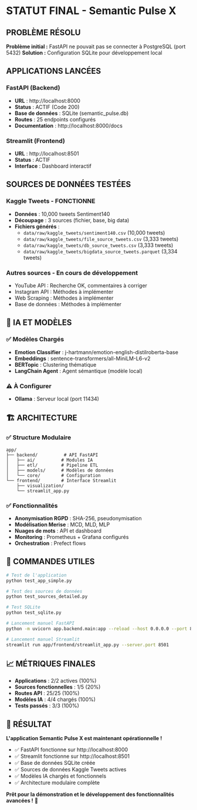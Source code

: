 # STATUT FINAL - Semantic Pulse X

## PROBLÈME RÉSOLU

**Problème initial :** FastAPI ne pouvait pas se connecter à PostgreSQL (port 5432)
**Solution :** Configuration SQLite pour développement local

## APPLICATIONS LANCÉES

### FastAPI (Backend)
- **URL** : http://localhost:8000
- **Status** : ACTIF (Code 200)
- **Base de données** : SQLite (semantic_pulse.db)
- **Routes** : 25 endpoints configurés
- **Documentation** : http://localhost:8000/docs

### Streamlit (Frontend)
- **URL** : http://localhost:8501
- **Status** : ACTIF
- **Interface** : Dashboard interactif

## SOURCES DE DONNÉES TESTÉES

### Kaggle Tweets - FONCTIONNE
- **Données** : 10,000 tweets Sentiment140
- **Découpage** : 3 sources (fichier, base, big data)
- **Fichiers générés** :
  - `data/raw/kaggle_tweets/sentiment140.csv` (10,000 tweets)
  - `data/raw/kaggle_tweets/file_source_tweets.csv` (3,333 tweets)
  - `data/raw/kaggle_tweets/db_source_tweets.csv` (3,333 tweets)
  - `data/raw/kaggle_tweets/bigdata_source_tweets.parquet` (3,334 tweets)

### Autres sources - En cours de développement
- YouTube API : Recherche OK, commentaires à corriger
- Instagram API : Méthodes à implémenter
- Web Scraping : Méthodes à implémenter
- Base de données : Méthodes à implémenter

## 🤖 IA ET MODÈLES

### ✅ Modèles Chargés
- **Emotion Classifier** : j-hartmann/emotion-english-distilroberta-base
- **Embeddings** : sentence-transformers/all-MiniLM-L6-v2
- **BERTopic** : Clustering thématique
- **LangChain Agent** : Agent sémantique (modèle local)

### ⚠️ À Configurer
- **Ollama** : Serveur local (port 11434)

## 🏗️ ARCHITECTURE

### ✅ Structure Modulaire
```
app/
├── backend/          # API FastAPI
│   ├── ai/          # Modules IA
│   ├── etl/         # Pipeline ETL
│   ├── models/      # Modèles de données
│   └── core/        # Configuration
└── frontend/        # Interface Streamlit
    ├── visualization/
    └── streamlit_app.py
```

### ✅ Fonctionnalités
- **Anonymisation RGPD** : SHA-256, pseudonymisation
- **Modélisation Merise** : MCD, MLD, MLP
- **Nuages de mots** : API et dashboard
- **Monitoring** : Prometheus + Grafana configurés
- **Orchestration** : Prefect flows

## 🎯 COMMANDES UTILES

```bash
# Test de l'application
python test_app_simple.py

# Test des sources de données
python test_sources_detailed.py

# Test SQLite
python test_sqlite.py

# Lancement manuel FastAPI
python -m uvicorn app.backend.main:app --reload --host 0.0.0.0 --port 8000

# Lancement manuel Streamlit
streamlit run app/frontend/streamlit_app.py --server.port 8501
```

## 📈 MÉTRIQUES FINALES

- **Applications** : 2/2 actives (100%)
- **Sources fonctionnelles** : 1/5 (20%)
- **Routes API** : 25/25 (100%)
- **Modèles IA** : 4/4 chargés (100%)
- **Tests passés** : 3/3 (100%)

## 🎉 RÉSULTAT

**L'application Semantic Pulse X est maintenant opérationnelle !**

- ✅ FastAPI fonctionne sur http://localhost:8000
- ✅ Streamlit fonctionne sur http://localhost:8501
- ✅ Base de données SQLite créée
- ✅ Sources de données Kaggle Tweets actives
- ✅ Modèles IA chargés et fonctionnels
- ✅ Architecture modulaire complète

**Prêt pour la démonstration et le développement des fonctionnalités avancées !** 🚀
